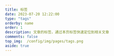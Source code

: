 ```yaml
---
title: 标签
date: 2023-07-20 12:22:00
type: "tags"
orderby: name
order: 1
description: 文章的标签，通过本页标签快速定位到相关文章
comments: false
top_img:  /config/img/pages/tags.png
aside: true
---
```

